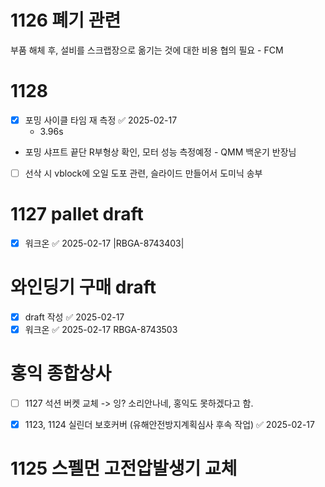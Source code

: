 
# 1126 폐기 관련

부품 해체 후, 설비를 스크랩장으로 옮기는 것에 대한 비용 협의 필요 - FCM

# 1128
- [x] 포밍 사이클 타임 재 측정 ✅ 2025-02-17
	- 3.96s
- 포밍 샤프트 끝단 R부형상 확인, 모터 성능 측정예정 - QMM 백운기 반장님
- [ ] 선삭 시 vblock에 오일 도포 관련, 슬라이드 만들어서 도미닉 송부



# 1127 pallet draft
- [x] 워크온 ✅ 2025-02-17
|RBGA-8743403|
# 와인딩기 구매 draft
- [x] draft 작성 ✅ 2025-02-17
- [x] 워크온 ✅ 2025-02-17
RBGA-8743503

# 홍익 종합상사
- [ ] 1127 석션 버켓 교체 -> 잉? 소리안나네, 홍익도 못하겠다고 함.

- [x] 1123, 1124 실린더 보호커버 (유해안전방지계획심사 후속 작업) ✅ 2025-02-17


# 1125 스펠먼 고전압발생기 교체
